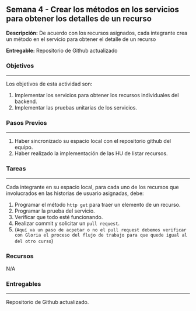 ## Semana 4 - Crear los métodos en los servicios para obtener los detalles de un recurso

**Descripción:** De acuerdo con los recursos asignados, cada integrante crea un método en el servicio para obtener el detalle de un recurso

**Entregable:** Repositorio de Github actualizado

### Objetivos
----
Los objetivos de esta actividad son:

1. Implementar los servicios para obtener los recursos individuales del backend.
2. Implementar las pruebas unitarias de los servicios.
   
### Pasos Previos
----

1. Haber sincronizado su espacio local con el repositorio github del equipo.
2. Haber realizado la implementación de las HU de listar recursos. 

### Tareas
----


Cada integrante en su espacio local, para cada uno de los recursos que involucrados en las historias de usuario asignadas, debe:

1. Programar el método `http get` para traer un elemento de un recurso.
2. Programar la prueba del servicio.
3. Verificar que todo esté funcionando.
4. Realizar commit y solicitar un `pull request`.  
5. (`Aquí va un paso de acpetar o no el pull request debemos verificar con Gloria el proceso del flujo de trabajo para que quede igual al del otro curso`)

### Recursos

N/A

### Entregables
---
Repositorio de Github actualizado.